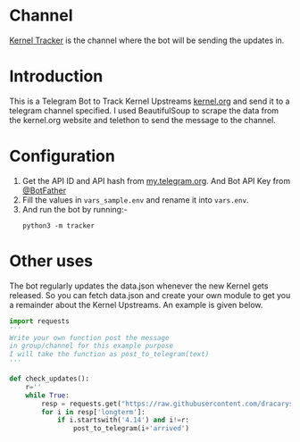 <h1>Channel</h1>
<a href='https://t.me/kernel_tracker'>Kernel Tracker</a> is the channel where the bot will be sending the updates in.
<h1>Introduction</h1>
This is a Telegram Bot to Track Kernel Upstreams <a href='https://www.kernel.org/'>kernel.org</a> and send it to a telegram channel specified. I used BeautifulSoup to scrape the data from the kernel.org website and telethon to send the message to the channel.

<h1>Configuration</h1>
<ol>
<li>Get the API ID and API hash from <a href='https://my.telegram.org/'>my.telegram.org</a>. And Bot API Key from <a href='https:/t.me/botfather'>@BotFather</a></li>
<li>Fill the values in <code>vars_sample.env</code> and rename it into <code>vars.env</code>.</li>
<li>And run the bot by running:-
<pre><code>python3 -m tracker</pre></code>
</li>
</ol>
<h1>Other uses</h1>
The bot regularly updates the data.json whenever the new Kernel gets released. So you can fetch data.json and create your own module to get you a remainder about the Kernel Upstreams. An example is given below.

```python
import requests
'''
Write your own function post the message
in group/channel for this example purpose
I will take the function as post_to_telegram(text)
'''

def check_updates():
    r=''
    while True:
        resp = requests.get("https://raw.githubusercontent.com/dracarys18/Kernel_Tracker/master/data.json").json()
        for i in resp['longterm']:
            if i.startswith('4.14') and i!=r:
                post_to_telegram(i+'arrived')
```

 